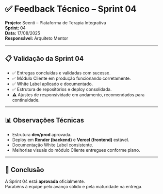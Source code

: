 # ✅ Feedback Técnico – Sprint 04

**Projeto:** Seenti – Plataforma de Terapia Integrativa  
**Sprint:** 04  
**Data:** 17/08/2025  
**Responsável:** Arquiteto Mentor  

---

## 📋 Validação da Sprint 04

- ✅ Entregas concluídas e validadas com sucesso.  
- ✅ Módulo Cliente em produção funcionando corretamente.  
- ✅ White Label aplicado e documentado.  
- ✅ Estrutura de repositórios e deploy consolidada.  
- ⚠️ Ajustes de responsividade em andamento, recomendados para continuidade.  

---

## 📊 Observações Técnicas

- Estrutura **dev/prod** aprovada.  
- Deploy em **Render (backend)** e **Vercel (frontend)** estável.  
- Documentação White Label consistente.  
- Melhorias visuais do módulo Cliente entregues conforme plano.  

---

## 📝 Conclusão

A Sprint 04 está **aprovada** oficialmente.  
Parabéns à equipe pelo avanço sólido e pela maturidade na entrega.  

